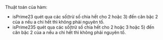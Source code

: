 Thuật toán của hàm:
- isPrime23 quét qua các số(trừ số chia hết cho 2 hoặc 3) đến căn bậc 2 của a nếu a chi hết thì không phải nguyên tố.
- isPrime235 quét qua các số(trừ số chia hết cho 2 hoặc 3 hoặc 5) đến căn bậc 2 của a nếu a chi hết thì không phải nguyên tố.
